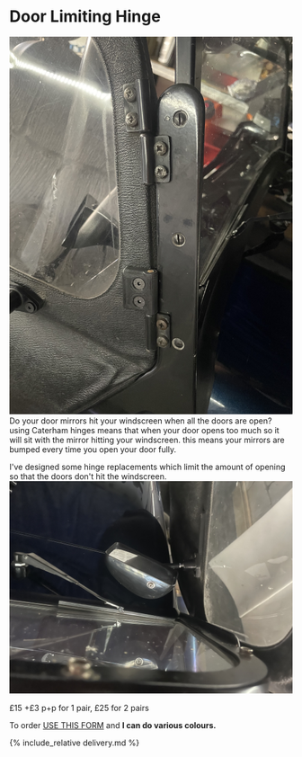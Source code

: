 # Door Limiting Hinge
![hinge](img/hinge.jpeg)
Do your door mirrors hit your windscreen when all the doors are open?
using Caterham hinges means that when your door opens too much so it will sit with the mirror hitting your windscreen. 
this means your mirrors are bumped every time you open your door fully.

I've designed some hinge replacements which limit the amount of opening so that the doors don't hit the windscreen.
![mirror-door](img/mirror-door.jpeg)

£15 +£3 p+p for 1 pair, £25 for 2 pairs

To order [USE THIS FORM](https://forms.gle/DpTGsNrgPXGaVSZi8) and **I can do various colours.**

{% include_relative delivery.md %}